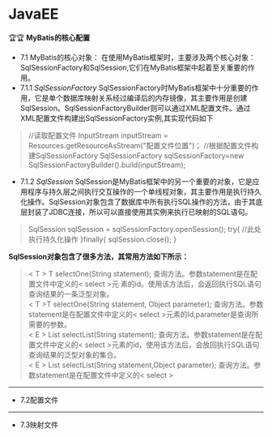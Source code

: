 # JavaEE
🏆🏆
**MyBatis的核心配置**

 - 7.1 MyBatis的核心对象：
        在使用MyBatis框架时，主要涉及两个核心对象：SqlSessionFactory和SqlSession,它们在MyBatis框架中起着至关重要的作用。
- 7.1.1 *SqlSessionFactory*
    SqlSessionFactory时MyBatis框架中十分重要的作用，它是单个数据库映射关系经过编译后的内存镜像，其主要作用是创建SqlSession。SqlSessionFactoryBuilder则可以通过XML配置文件。通过XML配置文件构建出SqlSessionFactory实例,其实现代码如下
>//读取配置文件
InputStream inputStream = Resources.getResourceAsStream("配置文件位置")；
//根据配置文件构建SqlSessionFactory
SqlSessionFactory sqlSessionFactory=new SqlSessionFactoryBuilder().build(inputStream);

- 7.1.2 *SqlSession*
   SqlSession是MyBatis框架中的另一个重要的对象，它是应用程序与持久层之间执行交互操作的一个单线程对象，其主要作用是执行持久化操作。SqlSession对象包含了数据库中所有执行SQL操作的方法，由于其底层封装了JDBC连接，所以可以直接使用其实例来执行已映射的SQL语句。
> SqlSession sqlSession = sqlSessionFactory.openSession();
try{
    //此处执行持久化操作
}finally{
    sqlSession.close();
}

  **SqlSession对象包含了很多方法，其常用方法如下所示：**
> < T > T selectOne(String statement);
    查询方法。参数statement是在配置文件中定义的< select >元
素的id。使用该方法后，会返回执行SQL语句查询结果的一条泛型对象。<BR>
 < T >T selectOne(String statement, Object parameter);
    查询方法。参数statement是在配置文件中定义的< select >元素的Id,parameter是查询所需要的参数。<BR>
< E > List<E> selectList(String statement);
    查询方法。参数statement是在配置文件中定义的< select  >元素的id，使用该方法后，会放回执行SQL语句查询结果的泛型对象的集合。<BR> 
< E >  List<E> selectList(String statement,Object parameter);
    查询方法。参数statement是在配置文件中定义的< select >


---
 - 7.2配置文件

---
  - 7.3映射文件
